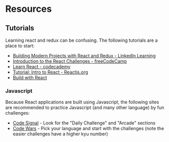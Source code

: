 # Resources

## Tutorials

Learning react and redux can be confusing. The following tutorials are a place to start:

- [Building Modern Projects with React and Redux - LinkedIn Learning](https://www.linkedin.com/learning/building-modern-projects-with-react/)
- [Introduction to the React Challenges - freeCodeCamp](https://www.freecodecamp.org/learn/front-end-libraries/react/)
- [Learn React - codecademy ](https://www.codecademy.com/learn/react-101)
- [Tutorial: Intro to React - Reactjs.org](https://reactjs.org/tutorial/tutorial.html)
- [Build with React](http://buildwithreact.com/tutorial)

### Javascript

Because React applications are built using Javascript, the following sites are recommended to practice Javascript (and many other language) by fun challenges:

- [Code Signal](https://app.codesignal.com/login) - Look for the "Daily Challenge" and "Arcade" sections
- [Code Wars](https://www.codewars.com/) - Pick your language and start with the challenges (note the easier challenges have a higher kyu number)
